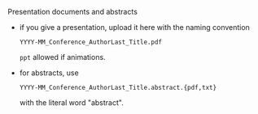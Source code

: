 Presentation documents and abstracts

* if you give a presentation, upload it here with the naming convention

  `YYYY-MM_Conference_AuthorLast_Title.pdf`

  `ppt` allowed if animations.
* for abstracts, use

  `YYYY-MM_Conference_AuthorLast_Title.abstract.{pdf,txt}`

   with the literal word "abstract".
